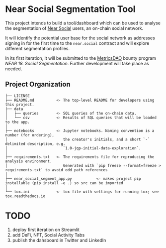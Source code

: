 Near Social Segmentation Tool
==============================

This project intends to build a tool/dashboard which can be used to analyse the segmentation of [Near Social](http://near.social) users, an on-chain social network. 

It will identify the potential user base for the social network as addresses signing in for the first time to the `near.social` contract and will explore different segmentation profiles.

In its first iteration, it will be submitted to the [MetricsDAO](https://metricsdao.xyz/) bounty program *NEAR 18. Social Segmentation*. Further development will take place as needed.



Project Organization
------------

    ├── LICENSE
    ├── README.md          <- The top-level README for developers using this project.
    ├── data
    │   ├── queries        <- SQL queries of the on-chain data.
    │   └── csv            <- Results of SQL queries that will be loaded to the app.
    │
    ├── notebooks          <- Jupyter notebooks. Naming convention is a number (for ordering),
    │                         the creator's initials, and a short `-` delimited description, e.g.
    │                         `1.0-jqp-initial-data-exploration`.
    │
    ├── requirements.txt   <- The requirements file for reproducing the analysis environment.
    │                         Generated with `pip freeze --format=freeze > requirements.txt` to avoid odd path references
    │
    ├── near_social_segment_app.py           <- makes project pip installable (pip install -e .) so src can be imported
    │
    └── tox.ini            <- tox file with settings for running tox; see tox.readthedocs.io


# TODO
1. deploy first iteration on Streamlit
2. add DeFi, NFT, Social Activity Tabs
3. publish the dahsboard in Twitter and LinkedIn 
